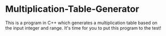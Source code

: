 # Multiplication-Table-Generator
This is a program in C++ which generates a multiplication table based on the input integer and range. It's time for you to put this program to the test!

